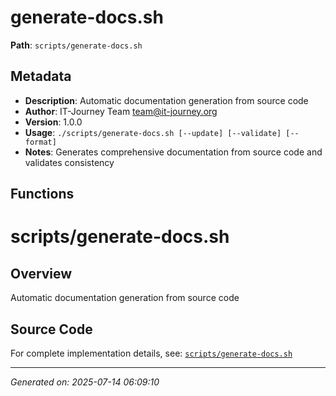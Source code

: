 # generate-docs.sh

**Path**: `scripts/generate-docs.sh`

## Metadata

- **Description**: Automatic documentation generation from source code
- **Author**: IT-Journey Team <team@it-journey.org>
- **Version**: 1.0.0
- **Usage**: `./scripts/generate-docs.sh [--update] [--validate] [--format]`
- **Notes**: Generates comprehensive documentation from source code and validates consistency

## Functions

# scripts/generate-docs.sh

## Overview

Automatic documentation generation from source code


## Source Code

For complete implementation details, see: [`scripts/generate-docs.sh`](../../scripts/generate-docs.sh)

---
*Generated on: 2025-07-14 06:09:10*
